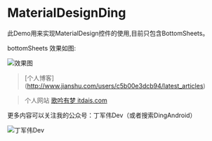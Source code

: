 # MaterialDesignDing
此Demo用来实现MaterialDesign控件的使用,目前只包含BottomSheets。

bottomSheets
效果如图:

![效果图](http://img.blog.csdn.net/20161012222917397)




> [个人博客] (http://www.jianshu.com/users/c5b00e3dcb94/latest_articles)

> 个人网站 [歌吟有梦 itdais.com ](http:itdais.com)

更多内容可以关注我的公众号：丁军伟Dev（或者搜索DingAndroid）

![丁军伟Dev](http://img.blog.csdn.net/20161012205410808)
